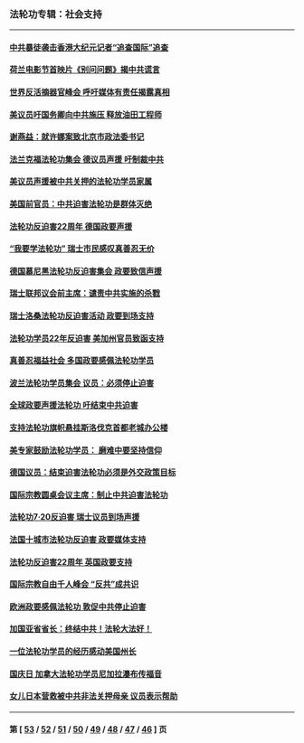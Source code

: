### 法轮功专辑：社会支持
---
#### [中共暴徒袭击香港大纪元记者“追查国际”追查](../../pages/nf4386/n13343404.md?11060430) 
#### [荷兰电影节首映片《别问问题》揭中共谎言](../../pages/nf4386/n13321179.md?11060430) 
#### [世界反活摘器官峰会 呼吁媒体有责任揭露真相](../../pages/nf4386/n13264475.md?11060430) 
#### [美议员吁国务卿向中共施压 释放油田工程师](../../pages/nf4386/n13233845.md?11060430) 
#### [谢燕益：就许娜案致北京市政法委书记](../../pages/nf4386/n13182701.md?11060430) 
#### [法兰克福法轮功集会 德议员声援 吁制裁中共](../../pages/nf4386/n13175975.md?11060430) 
#### [美议员声援被中共关押的法轮功学员家属](../../pages/nf4386/n13158310.md?11060430) 
#### [美国前官员：中共迫害法轮功是群体灭绝](../../pages/nf4386/n13157750.md?11060430) 
#### [法轮功反迫害22周年 德国政要声援](../../pages/nf4386/n13143632.md?11060430) 
#### [“我要学法轮功” 瑞士市民感叹真善忍无价](../../pages/nf4386/n13129633.md?11060430) 
#### [德国慕尼黑法轮功反迫害集会 政要致信声援](../../pages/nf4386/n13129148.md?11060430) 
#### [瑞士联邦议会前主席：谴责中共实施的杀戮](../../pages/nf4386/n13127336.md?11060430) 
#### [瑞士洛桑法轮功反迫害活动 政要到场支持](../../pages/nf4386/n13119398.md?11060430) 
#### [法轮功学员22年反迫害 美加州官员致函支持](../../pages/nf4386/n13118879.md?11060430) 
#### [真善忍福益社会 多国政要感佩法轮功学员](../../pages/nf4386/n13116951.md?11060430) 
#### [波兰法轮功学员集会 议员：必须停止迫害](../../pages/nf4386/n13116685.md?11060430) 
#### [全球政要声援法轮功 吁结束中共迫害](../../pages/nf4386/n13114441.md?11060430) 
#### [支持法轮功旗帜悬挂斯洛伐克首都老城办公楼](../../pages/nf4386/n13112261.md?11060430) 
#### [美专家鼓励法轮功学员： 磨难中要坚持信仰](../../pages/nf4386/n13108359.md?11060430) 
#### [德国议员：结束迫害法轮功必须是外交政策目标](../../pages/nf4386/n13109600.md?11060430) 
#### [国际宗教圆桌会议主席：制止中共迫害法轮功](../../pages/nf4386/n13108177.md?11060430) 
#### [法轮功7·20反迫害 瑞士议员到场声援](../../pages/nf4386/n13107072.md?11060430) 
#### [法国十城市法轮功反迫害 政要媒体支持](../../pages/nf4386/n13104833.md?11060430) 
#### [法轮功反迫害22周年 英国政要支持](../../pages/nf4386/n13091349.md?11060430) 
#### [国际宗教自由千人峰会 “反共”成共识](../../pages/nf4386/n13091403.md?11060430) 
#### [欧洲政要感佩法轮功 敦促中共停止迫害](../../pages/nf4386/n13090743.md?11060430) 
#### [加国亚省省长：终结中共！法轮大法好！](../../pages/nf4386/n13084394.md?11060430) 
#### [一位法轮功学员的经历感动美国州长](../../pages/nf4386/n13078953.md?11060430) 
#### [国庆日 加拿大法轮功学员尼加拉瀑布传福音](../../pages/nf4386/n13064493.md?11060430) 
#### [女儿日本营救被中共非法关押母亲 议员表示帮助](../../pages/nf4386/n13053042.md?11060430) 

---
#### 第 [ [53](./53.md?11060430) / [52](./52.md?11060430) / [51](./51.md?11060430) / [50](./50.md?11060430) / [49](./49.md?11060430) / [48](./48.md?11060430) / [47](./47.md?11060430) / [46](./46.md?11060430) ] 页
